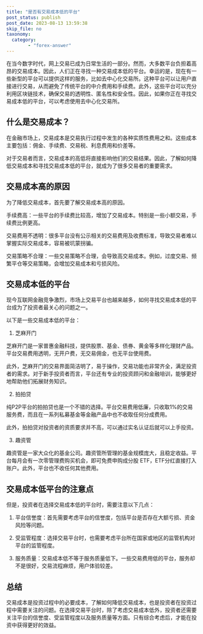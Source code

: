 ```yaml
---
title: "是否有交易成本低的平台"
post_status: publish
post_date: 2023-08-13 13:59:38
skip_file: no
taxonomy:
  category:
        - "forex-answer"
---
```


在当今数字时代，网上交易已成为日常生活的一部分。然而，大多数平台负担着高昂的交易成本。因此，人们正在寻找一种交易成本低的平台。幸运的是，现在有一些新型的平台可以提供这样的服务，比如去中心化交易所。这种平台可以让用户直接进行交易，从而避免了传统平台的中介费用和手续费。此外，这些平台可以充分利用区块链技术，确保交易的透明性、匿名性和安全性。因此，如果你正在寻找交易成本低的平台，可以考虑使用去中心化交易所。

## 什么是交易成本？

在金融市场上，交易成本是交易执行过程中发生的各种实质性费用之和。这些成本主要包括：佣金、手续费、交易税、利息费用和价差等。

对于交易者而言，交易成本的高低将直接影响他们的交易结果。因此，了解如何降低交易成本和寻找交易成本低的平台，就成为了很多交易者的重要需求。

## 交易成本高的原因

为了降低交易成本，首先要了解交易成本高的原因。

手续费高：一些平台的手续费比较高，增加了交易成本。特别是一些小额交易，手续费比例更高。

交易费用不透明：很多平台没有公示相关的交易费用及收费标准，导致交易者难以掌握实际交易成本，容易被坑蒙拐骗。

交易策略不合理：一些交易策略不合理，会导致高交易成本。例如，过度交易、频繁平仓等交易策略，会增加交易成本和亏损风险。

## 交易成本低的平台

现今互联网金融竞争激烈，市场上交易平台也越来越多，如何寻找交易成本低的平台成为了投资者最关心的问题之一。

以下是一些交易成本低的平台：

1. 芝麻开门

芝麻开门是一家普惠金融科技，提供股票、基金、债券、黄金等多样化理财产品。平台交易费用透明，无开户费，无交易佣金，也无平台使用费。

此外，芝麻开门的交易界面简洁明了，易于操作，交易功能也非常齐全，满足投资者的需求。对于新手投资者而言，平台还有专业的投资顾问和金融培训，能够更好地帮助他们拓展财务知识。

2. 拍拍贷

纯P2P平台的拍拍贷也是一个不错的选择。平台交易费用低廉，只收取1%的交易服务费，而且在一系列私募基金等金融产品中也不收取任何分成费用。

此外，拍拍贷对投资者的资质要求并不高，可以通过实名认证后就可以上手投资。

3. 趣资管

趣资管是一家大众化的基金公司。趣资管所管理的基金规模庞大，且稳定收益。平台每月会有一次零管理费购买机会，即可免费申购成分股 ETF，ETF分红直接打入账户。此外，平台也不收任何其他费用。

## 交易成本低平台的注意点

但是，投资者在选择交易成本低的平台时，需要注意以下几点：

1. 平台信誉度：首先需要考虑平台的信誉度，包括平台是否存在大额亏损、资金风险等问题。

2. 受监管程度：选择交易平台时，也需要考虑平台所在国家或地区的监管机构对平台的监管程度。

3. 服务质量：交易成本低不等于服务质量低下。一些交易费用低的平台，服务却不是很好，交易流程麻烦，用户体验较差。

## 总结

交易成本是投资过程中的必要成本，了解如何降低交易成本，也是投资者在投资过程中需要关注的问题。在选择交易平台时，除了考虑交易成本低外，投资者还需要关注平台的信誉度、受监管程度以及服务质量等方面。只有综合考虑后，才能在投资中获得更好的效益。 

